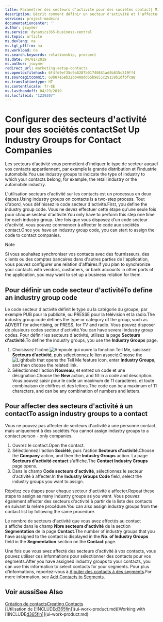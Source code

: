 ```yaml
---
title: Paramétrer des secteurs d'activité pour des sociétés contact| Microsoft Docs
description: Décrit comment définir un secteur d'activité et l'affecter à une société contact, par exemple, le marché de détail ou l'industrie automobile.
services: project-madeira
documentationcenter: ''
author: jswymer
ms.service: dynamics365-business-central
ms.topic: article
ms.devlang: na
ms.tgt_pltfrm: na
ms.workload: na
ms.search.keywords: relationship, prospect
ms.date: 04/01/2019
ms.author: jswymer
redirect_url: marketing-setup-contacts
ms.openlocfilehash: 6f4fd9ef35c9a5287b01740861ad0b835c319ff4
ms.sourcegitcommit: 60b87e5eb32bb408dd65b9855c29159b1dfbfca8
ms.translationtype: HT
ms.contentlocale: fr-BE
ms.lasthandoff: 04/29/2019
ms.locfileid: "1239207"
---
```

# <a name="set-up-industry-groups-for-contact-companies"></a><span data-ttu-id="1e6eb-103">Configurer des secteurs d'activité pour des sociétés contact</span><span class="sxs-lookup"><span data-stu-id="1e6eb-103">Set Up Industry Groups for Contact Companies</span></span>
<span data-ttu-id="1e6eb-104">Les secteurs d'activité vous permettent d'indiquer le type de secteur auquel vos contacts appartiennent, par exemple la grande distribution et l'industrie automobile.</span><span class="sxs-lookup"><span data-stu-id="1e6eb-104">You use industry groups to indicate the type of industry to which your contacts belong, for example, the retail industry or the automobile industry.</span></span>

<span data-ttu-id="1e6eb-105">L'utilisation secteurs d'activité sur les contacts est un processus en deux étapes.</span><span class="sxs-lookup"><span data-stu-id="1e6eb-105">Using industry groups on contacts is a two-step process.</span></span> <span data-ttu-id="1e6eb-106">Tout d'abord, vous définissez le code secteur d'activité.</span><span class="sxs-lookup"><span data-stu-id="1e6eb-106">First, you define the industry group code.</span></span> <span data-ttu-id="1e6eb-107">Vous ne devez effectuer cette étape qu'une seule fois pour chaque secteur d'activité.</span><span class="sxs-lookup"><span data-stu-id="1e6eb-107">You only have to perform this step one time for each industry group.</span></span> <span data-ttu-id="1e6eb-108">Une fois que vous disposez d'un code secteur d'activité, vous pouvez commencer à affecter le code aux sociétés contact.</span><span class="sxs-lookup"><span data-stu-id="1e6eb-108">Once you have an industry group code, you can start to assign the code to contact companies.</span></span>

> [!NOTE]  
>   <span data-ttu-id="1e6eb-109">Si vous souhaitez synchroniser vos contacts avec des fournisseurs, des clients ou des comptes bancaires dans d'autres parties de l'application, vous pouvez configurer une relation d'affaires.</span><span class="sxs-lookup"><span data-stu-id="1e6eb-109">If you plan to synchronize your contacts with vendors, customers, or bank accounts in other parts of the application, you may want to set up a business relation for them.</span></span>

## <a name="to-define-an-industry-group-code"></a><span data-ttu-id="1e6eb-110">Pour définir un code secteur d'activité</span><span class="sxs-lookup"><span data-stu-id="1e6eb-110">To define an industry group code</span></span>
<span data-ttu-id="1e6eb-111">Le code secteur d'activité définit le type ou la catégorie du groupe, par exemple PUB pour la publicité, ou PRESSE pour la télévision et la radio.</span><span class="sxs-lookup"><span data-stu-id="1e6eb-111">The industry group code defines the type or category of the group, such as ADVERT for advertising, or PRESS, for TV and radio.</span></span> <span data-ttu-id="1e6eb-112">Vous pouvez disposer de plusieurs codes secteur d'activité.</span><span class="sxs-lookup"><span data-stu-id="1e6eb-112">You can have several industry group codes.</span></span> <span data-ttu-id="1e6eb-113">Pour définir les secteurs d'activité, utilisez la page **Secteurs d'activité**.</span><span class="sxs-lookup"><span data-stu-id="1e6eb-113">To define the industry groups, you use the **Industry Groups** page.</span></span>

1. <span data-ttu-id="1e6eb-114">Choisissez l'icône ![Ampoule qui ouvre la fonction Tell Me](media/ui-search/search_small.png "Dites-moi ce que vous voulez faire"), saisissez **Secteurs d'activité**, puis sélectionnez le lien associé.</span><span class="sxs-lookup"><span data-stu-id="1e6eb-114">Choose the ![Lightbulb that opens the Tell Me feature](media/ui-search/search_small.png "Tell me what you want to do") icon, enter **Industry Groups**, and then choose the related link.</span></span>
2. <span data-ttu-id="1e6eb-115">Sélectionnez l'action **Nouveau**, et entrez un code et une désignation.</span><span class="sxs-lookup"><span data-stu-id="1e6eb-115">Choose the **New** action, and fill in a code and description.</span></span> <span data-ttu-id="1e6eb-116">Vous pouvez saisir pour le code un maximum de 11 caractères, et toute combinaison de chiffres et des lettres.</span><span class="sxs-lookup"><span data-stu-id="1e6eb-116">The code can be a maximum of 11 characters, and can be any combination of numbers and letters.</span></span>

## <a name="AssignIndustryGroupContact"></a> <span data-ttu-id="1e6eb-117">Pour affecter des secteurs d'activité à un contact</span><span class="sxs-lookup"><span data-stu-id="1e6eb-117">To assign industry groups to a contact</span></span>
<span data-ttu-id="1e6eb-118">Vous ne pouvez pas affecter de secteurs d'activité à une personne contact, mais uniquement à des sociétés.</span><span class="sxs-lookup"><span data-stu-id="1e6eb-118">You cannot assign industry groups to a contact person - only companies.</span></span>

1. <span data-ttu-id="1e6eb-119">Ouvrez le contact.</span><span class="sxs-lookup"><span data-stu-id="1e6eb-119">Open the contact.</span></span>
2. <span data-ttu-id="1e6eb-120">Sélectionnez l'action **Société**, puis l'action **Secteurs d'activité**.</span><span class="sxs-lookup"><span data-stu-id="1e6eb-120">Choose the **Company** action, and then the **Industry Groups** action.</span></span> <span data-ttu-id="1e6eb-121">La page **Secteurs d'activité contact** s'affiche.</span><span class="sxs-lookup"><span data-stu-id="1e6eb-121">The **Contact Industry Groups** page opens.</span></span>
3. <span data-ttu-id="1e6eb-122">Dans le champ **Code secteurs d'activité**, sélectionnez le secteur d'activité à affecter.</span><span class="sxs-lookup"><span data-stu-id="1e6eb-122">In the **Industry Groups Code** field, select the industry groups you want to assign.</span></span>

<span data-ttu-id="1e6eb-123">Répétez ces étapes pour chaque secteur d'activité à affecter.</span><span class="sxs-lookup"><span data-stu-id="1e6eb-123">Repeat these steps to assign as many industry groups as you want.</span></span> <span data-ttu-id="1e6eb-124">Vous pouvez également affecter des secteurs d'activité à partir de la liste des contacts en suivant la même procédure.</span><span class="sxs-lookup"><span data-stu-id="1e6eb-124">You can also assign industry groups from the contact list by following the same procedure.</span></span>

<span data-ttu-id="1e6eb-125">Le nombre de secteurs d'activité que vous avez affectés au contact s'affiche dans le champ **Nbre secteurs d'activité** de la section **Segmentation** de la page **Contact**.</span><span class="sxs-lookup"><span data-stu-id="1e6eb-125">The number of industry groups that you have assigned to the contact is displayed in the **No. of Industry Groups** field in the **Segmentation** section on the **Contact** page.</span></span>

<span data-ttu-id="1e6eb-126">Une fois que vous avez affecté des secteurs d'activité à vos contacts, vous pouvez utiliser ces informations pour sélectionner des contacts pour vos segments.</span><span class="sxs-lookup"><span data-stu-id="1e6eb-126">After you have assigned industry groups to your contacts, you can use this information to select contacts for your segments.</span></span> <span data-ttu-id="1e6eb-127">Pour plus d'informations, reportez-vous à [Ajouter des contacts à des segments](marketing-add-contact-segment.md).</span><span class="sxs-lookup"><span data-stu-id="1e6eb-127">For more information, see [Add Contacts to Segments](marketing-add-contact-segment.md).</span></span>

## <a name="see-also"></a><span data-ttu-id="1e6eb-128">Voir aussi</span><span class="sxs-lookup"><span data-stu-id="1e6eb-128">See Also</span></span>
[<span data-ttu-id="1e6eb-129">Création de contacts</span><span class="sxs-lookup"><span data-stu-id="1e6eb-129">Creating Contacts</span></span>](marketing-create-contact-companies.md)  
<span data-ttu-id="1e6eb-130">[Utilisation de [!INCLUDE[d365fin](includes/d365fin_md.md)]](ui-work-product.md)</span><span class="sxs-lookup"><span data-stu-id="1e6eb-130">[Working with [!INCLUDE[d365fin](includes/d365fin_md.md)]](ui-work-product.md)</span></span>
